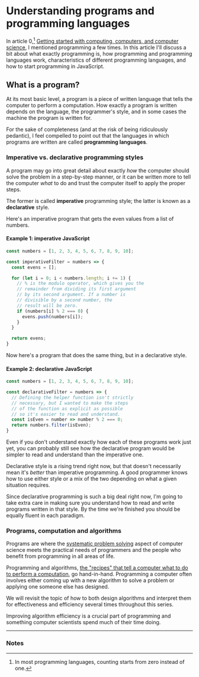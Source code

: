 # Understanding programs and programming languages

In article 0,[^1] [Getting started with computing, computers, and computer science](./0-getting-started.md), I mentioned programming a few times. In this article I'll discuss a bit about what exactly programming is, how programming and programming languages work, characteristics of different programming languages, and how to start programming in JavaScript.

## What is a program?

At its most basic level, a program is a piece of written language that tells the computer to perform a computation. How exactly a program is written depends on the language, the programmer's style, and in some cases the machine the program is written for.

For the sake of completeness (and at the risk of being ridiculously pedantic), I feel compelled to point out that the languages in which programs are written are called **programming languages**.

### Imperative vs. declarative programming styles

A program may go into great detail about exactly _how_ the computer should solve the problem in a step-by-step manner, or it can be written more to tell the computer _what_ to do and trust the computer itself to apply the proper steps.

The former is called **imperative** programming style; the latter is known as a **declarative** style.

Here's an imperative program that gets the even values from a list of numbers.

#### Example 1: imperative JavaScript

```javascript
const numbers = [1, 2, 3, 4, 5, 6, 7, 8, 9, 10];

const imperativeFilter = numbers => {
  const evens = [];

  for (let i = 0; i < numbers.length; i += 1) {
    // % is the modulo operator, which gives you the
    // remainder from dividing its first argument
    // by its second argument. If a number is
    // divisible by a second number, the
    // result will be zero.
    if (numbers[i] % 2 === 0) {
      evens.push(numbers[i]);
    }
  }

  return evens;
}
```

Now here's a program that does the same thing, but in a declarative style.

#### Example 2: declarative JavaScript

```javascript
const numbers = [1, 2, 3, 4, 5, 6, 7, 8, 9, 10];

const declarativeFilter = numbers => {
  // Defining the helper function isn't strictly
  // necessary, but I wanted to make the steps
  // of the function as explicit as possible
  // so it's easier to read and understand.
  const isEven = number => number % 2 === 0;
  return numbers.filter(isEven);
}
```

Even if you don't understand exactly how each of these programs work just yet, you can probably still see how the declarative program would be simpler to read and understand than the imperative one.

Declarative style is a rising trend right now, but that doesn't necessarily mean it's _better_ than imperative programming. A good programmer knows how to use either style or a mix of the two depending on what a given situation requires.

Since declarative programming is such a big deal right now, I'm going to take extra care in making sure you understand how to read and write programs written in that style. By the time we're finished you should be equally fluent in each paradigm.

### Programs, computation and algorithms

Programs are where the [systematic problem solving](./1-computers-programming-and-javascript/0-getting-started.md#systematic-problem-solving) aspect of computer science meets the practical needs of programmers and the people who benefit from programming in all areas of life.

Programming and algorithms, [the "recipes" that tell a computer what to do to perform a computation](./0-getting-started.md#algorithms-and-thinking-algorithmically), go hand-in-hand. Programming a computer often involves either coming up with a new algorithm to solve a problem or applying one someone else has designed.

We will revisit the topic of how to both design algorithms and interpret them for effectiveness and efficiency several times throughout this series.

Improving algorithm efficiency is a crucial part of programming and something computer scientists spend much of their time doing.

<hr>

### Notes

[^1]: In most programming languages, counting starts from zero instead of one.
